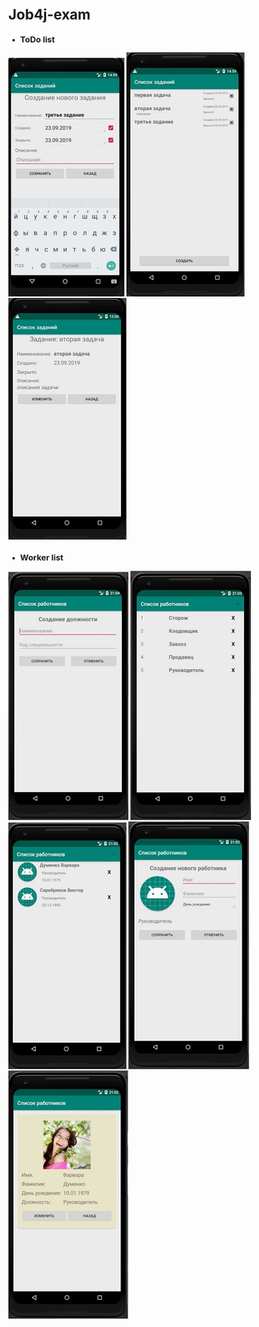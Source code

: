 # Job4j-exam
* ### ToDo list
![alt tag](todolist/screenshots/todo_list_1.JPG)
![alt tag](todolist/screenshots/todo_list_2.JPG)
![alt tag](todolist/screenshots/todo_list_3.JPG)
* ### Worker list
![alt tag](workersstore/screenshots/5_0.JPG)
![alt tag](workersstore/screenshots/5_1.JPG)
![alt tag](workersstore/screenshots/5_2.JPG)
![alt tag](workersstore/screenshots/5_3.JPG)
![alt tag](workersstore/screenshots/5_4.JPG)